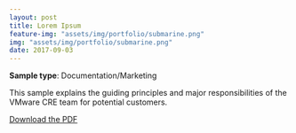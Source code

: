 ```yaml
---
layout: post
title: Lorem Ipsum
feature-img: "assets/img/portfolio/submarine.png"
img: "assets/img/portfolio/submarine.png"
date: 2017-09-03
---
```


**Sample type**: Documentation/Marketing

This sample explains the guiding principles and major responsibilities of the VMware CRE team for potential customers. 

[Download the PDF](link) 
